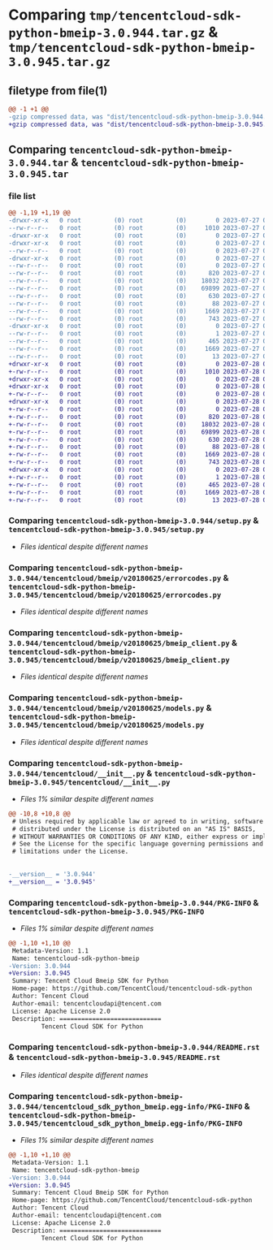 # Comparing `tmp/tencentcloud-sdk-python-bmeip-3.0.944.tar.gz` & `tmp/tencentcloud-sdk-python-bmeip-3.0.945.tar.gz`

## filetype from file(1)

```diff
@@ -1 +1 @@
-gzip compressed data, was "dist/tencentcloud-sdk-python-bmeip-3.0.944.tar", last modified: Thu Jul 27 02:09:42 2023, max compression
+gzip compressed data, was "dist/tencentcloud-sdk-python-bmeip-3.0.945.tar", last modified: Fri Jul 28 00:22:11 2023, max compression
```

## Comparing `tencentcloud-sdk-python-bmeip-3.0.944.tar` & `tencentcloud-sdk-python-bmeip-3.0.945.tar`

### file list

```diff
@@ -1,19 +1,19 @@
-drwxr-xr-x   0 root         (0) root         (0)        0 2023-07-27 02:09:42.000000 tencentcloud-sdk-python-bmeip-3.0.944/
--rw-r--r--   0 root         (0) root         (0)     1010 2023-07-27 02:09:42.000000 tencentcloud-sdk-python-bmeip-3.0.944/setup.py
-drwxr-xr-x   0 root         (0) root         (0)        0 2023-07-27 02:09:42.000000 tencentcloud-sdk-python-bmeip-3.0.944/tencentcloud/
-drwxr-xr-x   0 root         (0) root         (0)        0 2023-07-27 02:09:42.000000 tencentcloud-sdk-python-bmeip-3.0.944/tencentcloud/bmeip/
--rw-r--r--   0 root         (0) root         (0)        0 2023-07-27 02:09:42.000000 tencentcloud-sdk-python-bmeip-3.0.944/tencentcloud/bmeip/__init__.py
-drwxr-xr-x   0 root         (0) root         (0)        0 2023-07-27 02:09:42.000000 tencentcloud-sdk-python-bmeip-3.0.944/tencentcloud/bmeip/v20180625/
--rw-r--r--   0 root         (0) root         (0)        0 2023-07-27 02:09:42.000000 tencentcloud-sdk-python-bmeip-3.0.944/tencentcloud/bmeip/v20180625/__init__.py
--rw-r--r--   0 root         (0) root         (0)      820 2023-07-27 02:09:42.000000 tencentcloud-sdk-python-bmeip-3.0.944/tencentcloud/bmeip/v20180625/errorcodes.py
--rw-r--r--   0 root         (0) root         (0)    18032 2023-07-27 02:09:42.000000 tencentcloud-sdk-python-bmeip-3.0.944/tencentcloud/bmeip/v20180625/bmeip_client.py
--rw-r--r--   0 root         (0) root         (0)    69899 2023-07-27 02:09:42.000000 tencentcloud-sdk-python-bmeip-3.0.944/tencentcloud/bmeip/v20180625/models.py
--rw-r--r--   0 root         (0) root         (0)      630 2023-07-27 02:09:42.000000 tencentcloud-sdk-python-bmeip-3.0.944/tencentcloud/__init__.py
--rw-r--r--   0 root         (0) root         (0)       88 2023-07-27 02:09:42.000000 tencentcloud-sdk-python-bmeip-3.0.944/setup.cfg
--rw-r--r--   0 root         (0) root         (0)     1669 2023-07-27 02:09:42.000000 tencentcloud-sdk-python-bmeip-3.0.944/PKG-INFO
--rw-r--r--   0 root         (0) root         (0)      743 2023-07-27 02:09:42.000000 tencentcloud-sdk-python-bmeip-3.0.944/README.rst
-drwxr-xr-x   0 root         (0) root         (0)        0 2023-07-27 02:09:42.000000 tencentcloud-sdk-python-bmeip-3.0.944/tencentcloud_sdk_python_bmeip.egg-info/
--rw-r--r--   0 root         (0) root         (0)        1 2023-07-27 02:09:42.000000 tencentcloud-sdk-python-bmeip-3.0.944/tencentcloud_sdk_python_bmeip.egg-info/dependency_links.txt
--rw-r--r--   0 root         (0) root         (0)      465 2023-07-27 02:09:42.000000 tencentcloud-sdk-python-bmeip-3.0.944/tencentcloud_sdk_python_bmeip.egg-info/SOURCES.txt
--rw-r--r--   0 root         (0) root         (0)     1669 2023-07-27 02:09:42.000000 tencentcloud-sdk-python-bmeip-3.0.944/tencentcloud_sdk_python_bmeip.egg-info/PKG-INFO
--rw-r--r--   0 root         (0) root         (0)       13 2023-07-27 02:09:42.000000 tencentcloud-sdk-python-bmeip-3.0.944/tencentcloud_sdk_python_bmeip.egg-info/top_level.txt
+drwxr-xr-x   0 root         (0) root         (0)        0 2023-07-28 00:22:11.000000 tencentcloud-sdk-python-bmeip-3.0.945/
+-rw-r--r--   0 root         (0) root         (0)     1010 2023-07-28 00:22:11.000000 tencentcloud-sdk-python-bmeip-3.0.945/setup.py
+drwxr-xr-x   0 root         (0) root         (0)        0 2023-07-28 00:22:11.000000 tencentcloud-sdk-python-bmeip-3.0.945/tencentcloud/
+drwxr-xr-x   0 root         (0) root         (0)        0 2023-07-28 00:22:11.000000 tencentcloud-sdk-python-bmeip-3.0.945/tencentcloud/bmeip/
+-rw-r--r--   0 root         (0) root         (0)        0 2023-07-28 00:22:11.000000 tencentcloud-sdk-python-bmeip-3.0.945/tencentcloud/bmeip/__init__.py
+drwxr-xr-x   0 root         (0) root         (0)        0 2023-07-28 00:22:11.000000 tencentcloud-sdk-python-bmeip-3.0.945/tencentcloud/bmeip/v20180625/
+-rw-r--r--   0 root         (0) root         (0)        0 2023-07-28 00:22:11.000000 tencentcloud-sdk-python-bmeip-3.0.945/tencentcloud/bmeip/v20180625/__init__.py
+-rw-r--r--   0 root         (0) root         (0)      820 2023-07-28 00:22:11.000000 tencentcloud-sdk-python-bmeip-3.0.945/tencentcloud/bmeip/v20180625/errorcodes.py
+-rw-r--r--   0 root         (0) root         (0)    18032 2023-07-28 00:22:11.000000 tencentcloud-sdk-python-bmeip-3.0.945/tencentcloud/bmeip/v20180625/bmeip_client.py
+-rw-r--r--   0 root         (0) root         (0)    69899 2023-07-28 00:22:11.000000 tencentcloud-sdk-python-bmeip-3.0.945/tencentcloud/bmeip/v20180625/models.py
+-rw-r--r--   0 root         (0) root         (0)      630 2023-07-28 00:22:11.000000 tencentcloud-sdk-python-bmeip-3.0.945/tencentcloud/__init__.py
+-rw-r--r--   0 root         (0) root         (0)       88 2023-07-28 00:22:11.000000 tencentcloud-sdk-python-bmeip-3.0.945/setup.cfg
+-rw-r--r--   0 root         (0) root         (0)     1669 2023-07-28 00:22:11.000000 tencentcloud-sdk-python-bmeip-3.0.945/PKG-INFO
+-rw-r--r--   0 root         (0) root         (0)      743 2023-07-28 00:22:11.000000 tencentcloud-sdk-python-bmeip-3.0.945/README.rst
+drwxr-xr-x   0 root         (0) root         (0)        0 2023-07-28 00:22:11.000000 tencentcloud-sdk-python-bmeip-3.0.945/tencentcloud_sdk_python_bmeip.egg-info/
+-rw-r--r--   0 root         (0) root         (0)        1 2023-07-28 00:22:11.000000 tencentcloud-sdk-python-bmeip-3.0.945/tencentcloud_sdk_python_bmeip.egg-info/dependency_links.txt
+-rw-r--r--   0 root         (0) root         (0)      465 2023-07-28 00:22:11.000000 tencentcloud-sdk-python-bmeip-3.0.945/tencentcloud_sdk_python_bmeip.egg-info/SOURCES.txt
+-rw-r--r--   0 root         (0) root         (0)     1669 2023-07-28 00:22:11.000000 tencentcloud-sdk-python-bmeip-3.0.945/tencentcloud_sdk_python_bmeip.egg-info/PKG-INFO
+-rw-r--r--   0 root         (0) root         (0)       13 2023-07-28 00:22:11.000000 tencentcloud-sdk-python-bmeip-3.0.945/tencentcloud_sdk_python_bmeip.egg-info/top_level.txt
```

### Comparing `tencentcloud-sdk-python-bmeip-3.0.944/setup.py` & `tencentcloud-sdk-python-bmeip-3.0.945/setup.py`

 * *Files identical despite different names*

### Comparing `tencentcloud-sdk-python-bmeip-3.0.944/tencentcloud/bmeip/v20180625/errorcodes.py` & `tencentcloud-sdk-python-bmeip-3.0.945/tencentcloud/bmeip/v20180625/errorcodes.py`

 * *Files identical despite different names*

### Comparing `tencentcloud-sdk-python-bmeip-3.0.944/tencentcloud/bmeip/v20180625/bmeip_client.py` & `tencentcloud-sdk-python-bmeip-3.0.945/tencentcloud/bmeip/v20180625/bmeip_client.py`

 * *Files identical despite different names*

### Comparing `tencentcloud-sdk-python-bmeip-3.0.944/tencentcloud/bmeip/v20180625/models.py` & `tencentcloud-sdk-python-bmeip-3.0.945/tencentcloud/bmeip/v20180625/models.py`

 * *Files identical despite different names*

### Comparing `tencentcloud-sdk-python-bmeip-3.0.944/tencentcloud/__init__.py` & `tencentcloud-sdk-python-bmeip-3.0.945/tencentcloud/__init__.py`

 * *Files 1% similar despite different names*

```diff
@@ -10,8 +10,8 @@
 # Unless required by applicable law or agreed to in writing, software
 # distributed under the License is distributed on an "AS IS" BASIS,
 # WITHOUT WARRANTIES OR CONDITIONS OF ANY KIND, either express or implied.
 # See the License for the specific language governing permissions and
 # limitations under the License.
 
 
-__version__ = '3.0.944'
+__version__ = '3.0.945'
```

### Comparing `tencentcloud-sdk-python-bmeip-3.0.944/PKG-INFO` & `tencentcloud-sdk-python-bmeip-3.0.945/PKG-INFO`

 * *Files 1% similar despite different names*

```diff
@@ -1,10 +1,10 @@
 Metadata-Version: 1.1
 Name: tencentcloud-sdk-python-bmeip
-Version: 3.0.944
+Version: 3.0.945
 Summary: Tencent Cloud Bmeip SDK for Python
 Home-page: https://github.com/TencentCloud/tencentcloud-sdk-python
 Author: Tencent Cloud
 Author-email: tencentcloudapi@tencent.com
 License: Apache License 2.0
 Description: ============================
         Tencent Cloud SDK for Python
```

### Comparing `tencentcloud-sdk-python-bmeip-3.0.944/README.rst` & `tencentcloud-sdk-python-bmeip-3.0.945/README.rst`

 * *Files identical despite different names*

### Comparing `tencentcloud-sdk-python-bmeip-3.0.944/tencentcloud_sdk_python_bmeip.egg-info/PKG-INFO` & `tencentcloud-sdk-python-bmeip-3.0.945/tencentcloud_sdk_python_bmeip.egg-info/PKG-INFO`

 * *Files 1% similar despite different names*

```diff
@@ -1,10 +1,10 @@
 Metadata-Version: 1.1
 Name: tencentcloud-sdk-python-bmeip
-Version: 3.0.944
+Version: 3.0.945
 Summary: Tencent Cloud Bmeip SDK for Python
 Home-page: https://github.com/TencentCloud/tencentcloud-sdk-python
 Author: Tencent Cloud
 Author-email: tencentcloudapi@tencent.com
 License: Apache License 2.0
 Description: ============================
         Tencent Cloud SDK for Python
```

